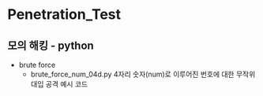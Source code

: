 # Penetration_Test

## 모의 해킹 - python

- brute force
  - brute_force_num_04d.py
    4자리 숫자(num)로 이루어진 번호에 대한 무작위 대입 공격 예시 코드
